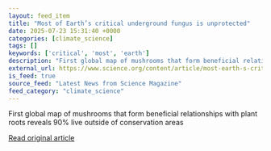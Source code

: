 ```yaml
---
layout: feed_item
title: "Most of Earth’s critical underground fungus is unprotected"
date: 2025-07-23 15:31:40 +0000
categories: [climate_science]
tags: []
keywords: ['critical', 'most', 'earth']
description: "First global map of mushrooms that form beneficial relationships with plant roots reveals 90% live outside of conservation areas"
external_url: https://www.science.org/content/article/most-earth-s-critical-underground-fungus-unprotected
is_feed: true
source_feed: "Latest News from Science Magazine"
feed_category: "climate_science"
---
```


First global map of mushrooms that form beneficial relationships with plant roots reveals 90% live outside of conservation areas

[Read original article](https://www.science.org/content/article/most-earth-s-critical-underground-fungus-unprotected)

